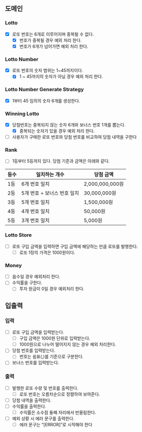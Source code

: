 ## 도메인

### Lotto
- [x] 로또 번호는 6개로 이루어지며 중복될 수 없다.
    - [x] 번호가 중복될 경우 예외 처리 한다.
    - [x] 번호가 6개가 넘어가면 예외 처리 한다.

### Lotto Number
- [x] 로또 번호의 숫자 범위는 1~45까지이다.
  - [x] 1 ~ 45까지의 숫자가 아닐 경우 예외 처리 한다.

### Lotto Number Generate Strategy

- [x] 1부터 45 임의의 숫자 6개를 생성한다.

### Winning Lotto

- [x] 당첨번호는 중복되지 않는 숫자 6개와 보너스 번호 1개를 뽑는다.
    - [x] 중복되는 숫자가 있을 경우 예외 처리 한다.
- [ ] 사용자가 구매한 로또 번호와 당첨 번호를 비교하여 당첨 내역을 구한다

### Rank

- [ ] 1등부터 5등까지 있다. 당첨 기준과 금액은 아래와 같다.

|등수|일치하는 개수|당첨 금액|
|------|---|---|
|1등|6개 번호 일치|2,000,000,000원|
|2등|5개 번호 + 보너스 번호 일치|30,000,000원|
|3등|5개 번호 일치|1,500,000원|
|4등|4개 번호 일치|50,000원|
|5등|3개 번호 일치|5,000원|

### Lotto Store

- [ ] 로또 구입 금액을 입력하면 구입 금액에 해당하는 만큼 로또를 발행한다.
    - [ ] 로또 1장의 가격은 1000원이다.

### Money

- [ ] 음수일 경우 예외처리 한다.
- [ ] 수익률을 구한다.
    - [ ] 투자 원금이 0일 경우 예외처리 한다.

## 입출력

### 입력

- [ ] 로또 구입 금액을 입력받는다.
    - [ ] 구입 금액은 1000원 단위로 입력받는다.
    - [ ] 1000원으로 나누어 떨어지지 않는 경우 예외 처리한다.
- [ ] 당첨 번호를 입력받는다.
    - [ ] 번호는 쉼표(,)를 기준으로 구분한다.
- [ ] 보너스 번호를 입력받는다.

### 출력

- [ ] 발행한 로또 수량 및 번호를 출력한다.
    - [ ] 로또 번호는 오름차순으로 정렬하여 보여준다.
- [ ] 당첨 내역을 출력한다.
- [ ] 수익률을 출력한다.
    - [ ] 수익률은 소수점 둘째 자리에서 반올림한다.
- [ ] 예외 상황 시 에러 문구를 출력한다.
    - [ ] 에러 문구는 “[ERROR]”로 시작해야 한다

